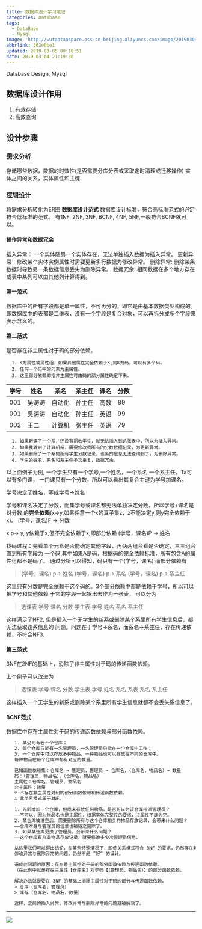```yaml
---
title: 数据库设计学习笔记
categories: Database
tags:
  - DataBase
  - Mysql
image: 'http://wutaotaospace.oss-cn-beijing.aliyuncs.com/image/20190304_1.jpg'
abbrlink: 262e0be1
updated: 2019-03-05 00:16:51
date: 2019-03-04 21:19:30
---
```

Database Design, Mysql
<!-- more -->
## 数据库设计作用
1. 有效存储
2. 高效查询

## 设计步骤
### 需求分析
   存储哪些数据，数据的时效性(是否需要分库分表或采取定时清理或迁移操作)
   实体之间的关系，实体属性和主键
### 逻辑设计
   将需求分析转化为ER图
   **数据库设计范式**
   数据库设计标准，符合高标准范式的必定符合低标准的范式。
   有1NF, 2NF, 3NF, BCNF, 4NF, 5NF,一般符合BCNF就可以。
#### 操作异常和数据冗余
   插入异常： 一个实体随另一个实体存在，无法单独插入数据为插入异常。
   更新异常：修改某个实体实例属性时需要更新多行数据为修改异常。
   删除异常: 删除某条数据时导致另一条数据信息丢失为删除异常。
   数据冗余: 相同数据在多个地方存在或表中某列可以由其他列计算得到。 
#### 第一范式
   数据库中的所有字段都是单一属性，不可再分的，即它是由基本数据类型构成的。
   即数据库中的表都是二维表，没有一个字段是复合对象，可以再拆分成多个字段来表示含义的。

#### 第二范式

   是否存在非主属性对于码的部分依赖。

      1. K为属性或属性组，如果其他属性完全依赖于K,则K为码，可以有多个码。
      2. 任何一个码中的元素为主属性。
      3. 这里部分依赖即指非主属性可由码的部分属性确定下来。

   |学号|姓名|系名|系主任|课名|分数|
   |----|----|----|------|----|----|
   |001|吴涛涛|自动化|孙主任|高数|89|
   |001|吴涛涛|自动化|孙主任|英语|99|
   |002|王二|计算机|张主任|英语|79|

      1. 如果新建了一个系，还没有招收学生，就无法插入到这张表中，所以为插入异常。
      2. 如果我转到了计算机系，需要修改我所有的分数数据记录，为更新异常。
      3. 如果删除了一个系的所有学生分数记录，该系的信息无法查询到了，为删除异常。
      4. 学生的姓名，系名和系主任多次重复，数据冗余。

   以上面例子为例, 一个学生只有一个学号,一个姓名，一个系名,一个系主任，Ta可以有多门课，
   一门课只有一个分数，所以可以看出其复合主键为学号加课名。

   学号决定了姓名，写成学号->姓名 

   学号和课名决定了分数，而集学号或课名都无法单独决定分数，所以学号+课名是对分数
   的**完全依赖**(x->y,如果任意一个x的真子集z，z不能决定y,则y完全依赖于x)。
   (学号，课名)F -> 分数
   
   x p-> y, y依赖于x,但不完全依赖于x,即部分依赖
   (学号，课名)P -> 姓名

   找码过程：先看单个元素是否能确定其他字段，再两两组合看是否确定，三三组合直到所有字段为
   一个码,其中如果A是码，根据码的完全依赖标准，所有包含A的属性组都不是码了。
   通过分析可以得知，码只有一个(学号，课名)
   而部分依赖有
   > (学号，课名) p-> 姓名
   > (学号，课名) p-> 系名
   > (学号，课名) p-> 系主任

   这里只有分数是完全依赖于这个码的。3个部分依赖中都是依赖于学号，所以可以把学号和其他依赖
   于它的字段一起拆出去作为一张表。
   可以分为
   > 选课表 学号 课名 分数
   > 学生表 学号 姓名 系名 系主任

   这样满足了NF2, 但是插入一个无学生的新系或删除某个系里所有学生信息后，都无法获取该系信息的
   问题。问题在于学号->系名，而系名->系主任，存在传递依赖，不符合NF3.

#### 第三范式

  3NF在2NF的基础上，消除了非主属性对于码的传递函数依赖。

  上个例子可以改进为
   > 选课表 学号 课名 分数
   > 学生表 学号 姓名 系名 
   > 系表   系名 系主任

   这样插入一个无学生的新系或删除某个系里所有学生信息就都不会丢失系信息了。

#### BCNF范式
   数据库中存在主属性对于码的传递函数依赖与部分函数依赖。

```txt
   1. 某公司有若干个仓库；
   2. 每个仓库只能有一名管理员，一名管理员只能在一个仓库中工作；
   3. 一个仓库中可以存放多种物品，一种物品也可以存放在不同的仓库中。
   每种物品在每个仓库中都有对应的数量。

   已知函数依赖集：仓库名 → 管理员，管理员 → 仓库名，（仓库名，物品名）→ 数量
   码：（管理员，物品名），（仓库名，物品名）
   主属性：仓库名、管理员、物品名
   非主属性：数量
   ∵ 不存在非主属性对码的部分函数依赖和传递函数依赖。
   ∴ 此关系模式属于3NF。

   1. 先新增加一个仓库，但尚未存放任何物品，是否可以为该仓库指派管理员？
   ——不可以，因为物品名也是主属性，根据实体完整性的要求，主属性不能为空。
   2. 某仓库被清空后，需要删除所有与这个仓库相关的物品存放记录，会带来什么问题？
   ——仓库本身与管理员的信息也被随之删除了。
   3. 如果某仓库更换了管理员，会带来什么问题？
   ——这个仓库有几条物品存放记录，就要修改多少次管理员信息。

   从这里我们可以得出结论，在某些特殊情况下，即使关系模式符合 3NF 的要求，仍然存在着插入异常，
   修改异常与删除异常的问题，仍然不是 ”好“ 的设计。

   造成此问题的原因：存在着主属性对于码的部分函数依赖与传递函数依赖。
   （在此例中就是存在主属性【仓库名】对于码【（管理员，物品名）】的部分函数依赖。

   解决办法就是要在 3NF 的基础上消除主属性对于码的部分与传递函数依赖。
   > 仓库（仓库名，管理员）
   > 库存（仓库名，物品名，数量）

   这样，之前的插入异常，修改异常与删除异常的问题就被解决了。
```

<hr />
<img src="http://wutaotaospace.oss-cn-beijing.aliyuncs.com/image/20190304_1.jpg" class="full-image" />
